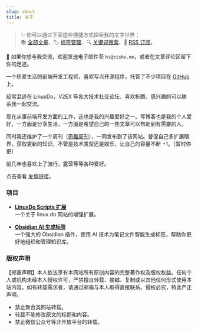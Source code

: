 ```yaml
---
slug: about
title: 关于
---
```


> ✨ 你可以通过下面这些便捷方式探索我的文字世界：  
> 📚 [全部文章](/blog/)、🏷️ [标签管理](/tags/)、🔍 [关键词搜索](/search/)、📡 [RSS 订阅](/index.xml)。

📧 如果你想与我交流，欢迎发送电子邮件至 `hi@zishu.me`，或者在文章评论区留下你的足迹。

一个热爱生活的前端开发工程师，喜欢写点开源程序，托管了不少项目在 [GitHub](https://github.com/dlzmoe/) 上。

经常混迹在 LinuxDo，V2EX 等各大技术社交论坛，喜欢折腾，感兴趣的可以联系我一起交流。

现在从事前端开发方面的工作，这也是我的兴趣爱好之一。写博客也是我的个人爱好，一方面是分享生活，一方面是希望自己的一些文章可以帮助到有需要的人。

同时我还维护了一个周刊（[奇趣周刊](/categories/weekly/)），一同发布到了该网站。督促自己多扩展眼界，获取更新的知识，不管是技术类型还是娱乐，让自己的容量不断 +1。（暂时停更）

前几年也喜欢上了骑行，露营等等各种爱好。

点击查看 [友情链接](/links/)。

### 项目

- **[LinuxDo Scripts 扩展](https://github.com/dlzmoe/linuxdo-scripts)**  
一个关于 linux.do 网站的增强扩展。

- **[Obsidian AI 生成标签](https://github.com/dlzmoe/obsidian-ai-tags)**  
一个强大的 Obsidian 插件，使用 AI 技术为笔记文件智能生成标签，帮助你更好地组织和管理知识库。

### 版权声明

【郑重声明】本人依法享有本网站所有原创内容的完整著作权及版权权益。任何个人或机构未经本人授权许可，严禁擅自转载、摘编、复制或以其他任何形式使用本站内容。如有转载需求者，请通过邮箱与本人取得直接联系。侵权必究，特此严正声明。

- 禁止聚合类网站转载。
- 转载不能修改原文的标题和内容。
- 禁止微信公众号等非开放平台的转载。
